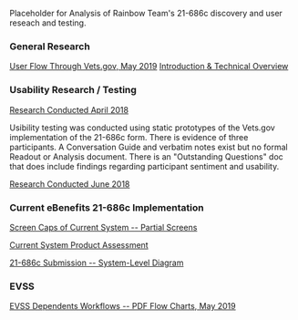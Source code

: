 Placeholder for Analysis of Rainbow Team's 21-686c discovery and user reseach and testing.

### General Research
[User Flow Through Vets.gov, May 2019](https://github.com/department-of-veterans-affairs/vets.gov-team/blob/master/Products/Disability/Declare%20Dependent%20686/Discovery/Meetings/Research/Current%20user%20flow%20through%20Vets.gov.md)
[Introduction & Technical Overview](https://github.com/department-of-veterans-affairs/vets.gov-team/blob/master/Products/Disability/Declare%20Dependent%20686/Discovery/Meetings/686%20Kickoff%203-16-18.md)

### Usability Research / Testing
[Research Conducted April 2018](https://github.com/department-of-veterans-affairs/vets.gov-team/tree/master/Products/Disability/Declare%20Dependent%20686/Design/Usability%20Research%20April%202018)

Usibility testing was conducted using static prototypes of the Vets.gov implementation of the 21-686c form. There is evidence of three participants. A Conversation Guide and verbatim notes exist but no formal Readout or Analysis document. There is an "Outstanding Questions" doc that does include findings regarding participant sentiment and usability.

[Research Conducted June 2018](https://github.com/department-of-veterans-affairs/vets.gov-team/tree/master/Products/Disability/Declare%20Dependent%20686/Design/Usability%20Research%20June%202018)

### Current eBenefits 21-686c Implementation
[Screen Caps of Current System -- Partial Screens](https://github.com/department-of-veterans-affairs/vets.gov-team/tree/master/Products/Disability/Declare%20Dependent%20686/Discovery/eben-screens)

[Current System Product Assessment](https://github.com/department-of-veterans-affairs/vets.gov-team/blob/master/Products/Disability/Declare%20Dependent%20686/Discovery/basic-product-evaluation.md)

[21-686c Submission -- System-Level Diagram](https://github.com/department-of-veterans-affairs/vets.gov-team/blob/master/Products/Disability/Declare%20Dependent%20686/Discovery/686_submission_diagram.png)

### EVSS
[EVSS Dependents Workflows -- PDF Flow Charts, May 2019](https://github.com/department-of-veterans-affairs/vets.gov-team/blob/master/Products/Disability/Declare%20Dependent%20686/Discovery/686-674%20Business%20Work%20Flows/674_686%20To%20Be%20Process%20Flow%20Overall%20v2.pdf)
